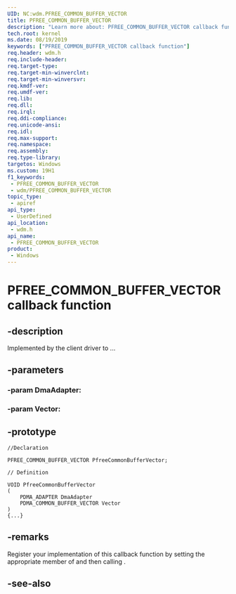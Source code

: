 ```yaml
---
UID: NC:wdm.PFREE_COMMON_BUFFER_VECTOR
title: PFREE_COMMON_BUFFER_VECTOR
description: "Learn more about: PFREE_COMMON_BUFFER_VECTOR callback function"
tech.root: kernel
ms.date: 08/19/2019
keywords: ["PFREE_COMMON_BUFFER_VECTOR callback function"]
req.header: wdm.h
req.include-header: 
req.target-type: 
req.target-min-winverclnt: 
req.target-min-winversvr: 
req.kmdf-ver: 
req.umdf-ver: 
req.lib: 
req.dll: 
req.irql: 
req.ddi-compliance: 
req.unicode-ansi: 
req.idl: 
req.max-support: 
req.namespace: 
req.assembly: 
req.type-library: 
targetos: Windows
ms.custom: 19H1
f1_keywords:
 - PFREE_COMMON_BUFFER_VECTOR
 - wdm/PFREE_COMMON_BUFFER_VECTOR
topic_type:
 - apiref
api_type:
 - UserDefined
api_location:
 - wdm.h
api_name:
 - PFREE_COMMON_BUFFER_VECTOR
product:
 - Windows
---
```


# PFREE_COMMON_BUFFER_VECTOR callback function


## -description

Implemented by the client driver to ...

## -parameters

### -param DmaAdapter: 

### -param Vector: 

## -prototype

```
//Declaration

PFREE_COMMON_BUFFER_VECTOR PfreeCommonBufferVector; 

// Definition

VOID PfreeCommonBufferVector 
(
	PDMA_ADAPTER DmaAdapter
	PDMA_COMMON_BUFFER_VECTOR Vector
)
{...}

```

## -remarks

Register your implementation of this callback function by setting the appropriate member of <!-- REPLACE ME --> and then calling <!-- REPLACE ME -->.

## -see-also

